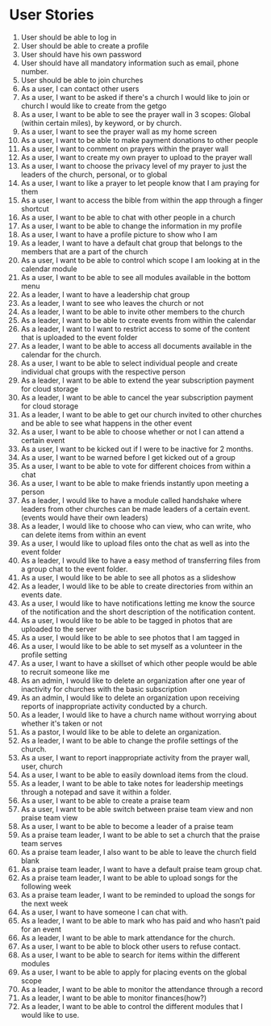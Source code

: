 # User Stories
1.	User should be able to log in 
2.	User should be able to create a profile
3.	User should have his own password 
4.	User should have all mandatory information such as email, phone number.
5.	User should be able to join churches
6.	As a user, I can contact other users
7.	As a user, I want to be asked if there's a church I would like to join or church I would like to create from the getgo 
8.	As a user, I want to be able to see the prayer wall in 3 scopes: Global (within certain miles), by keyword, or by church. 
9.	As a user, I want to see the prayer wall as my home screen 
10.	As a user, I want to be able to make payment donations to other people
11.	As a user, I want to comment on prayers within the prayer wall 
12.	As a user, I want to create my own prayer to upload to the prayer wall 
13.	As a user, I want to choose the privacy level of my prayer to just the leaders of the church, personal, or to global 
14.	As a user, I want to like a prayer to let people know that I am praying for them 
15.	As a user, I want to access the bible from within the app through a finger shortcut 
16.	As a user, I want to be able to chat with other people in a church 
17.	As a user, I want to be able to change the information in my profile 
18.	As a user, I want to have a profile picture to show who I am 
19.	As a leader, I want to have a default chat group that belongs to the members that are a part of the church 
20.	As a user, I want to be able to control which scope I am looking at in the calendar module
21.	As a user, I want to be able to see all modules available in the bottom menu 
22.	As a leader, I want to have a leadership chat group 
23.	As a leader, I want to see who leaves the church or not 
24.	As a leader, I want to be able to invite other members to the church 
25.	As a leader, I want to be able to create events from within the calendar 
26.	As a leader, I want to I want to restrict access to some of the content that is uploaded to the event folder
27.	As a leader, I want to be able to access all documents available in the calendar for the church. 
28.	As a user, I want to be able to select individual people and create individual chat groups with the respective person 
29.	As a leader, I want to be able to extend the year subscription payment for cloud storage
30.	As a leader, I want to be able to cancel the year subscription payment for cloud storage
31.	As a leader, I want to be able to get our church invited to other churches and be able to see what happens in the other event 
32.	As a user, I want to be able to choose whether or not I can attend a certain event 
33.	As a user, I want to be kicked out if I were to be inactive for 2 months. 
34.	As a user, I want to be warned before I get kicked out of a group
35.	As a user, I want to be able to vote for different choices from within a chat 
36.	As a user, I want to be able to make friends instantly upon meeting a person 
37.	As a leader, I would like to have a module called handshake where leaders from other churches can be made leaders of a certain event. (events would have their own leaders) 
38.	As a leader, I would like to choose who can view, who can write, who can delete items from within an event 
39.	As a user, I would like to upload files onto the chat  as well as into the event folder 
40.	As a leader, I would like to have a easy method of transferring files from a group chat to the event folder. 
41.	As a user, I would like to be able to see all photos as a slideshow
42.	As a leader, I would like to be able to create directories from within an events date. 
43.	As a user, I would like to have notifications letting me know the source of the notification and the short description of the notification content. 
44.	As a user, I would like to be able to be tagged in photos that are uploaded to the server
45.	As a user, I would like to be able to see photos that I am tagged in 
46.	As a user, I would like to be able to set myself as a volunteer in the profile setting 
47.	As a user, I want to have a skillset of which other people would be able to recruit someone like me 
48.	As an admin, I would like to delete an organization after one year of inactivity for churches with the basic subscription 
49.	As an admin, I would like to delete an organization upon receiving reports of inappropriate activity conducted by a church. 
50.	As a leader, I would like to have a church name without worrying about whether it's taken or not 
51.	As a pastor, I would like to be able to delete an organization. 
52.	As a leader, I want to be able to change the profile settings of the church. 
53.	As a user, I want to report inappropriate activity from the prayer wall, user, church
54.	As a user, I want to be able to easily download items from the cloud.
55.	As a leader, I want to be able to take notes for leadership meetings through a notepad and save it within a folder. 
56.	As a user, I want to be able to create a praise team 
57.	As a user, I want to be able switch between praise team view and non praise team view 
58.	As a user, I want to be able to become a leader of a praise team 
59.	As a praise team leader, I want to be able to set a church that the praise team serves
60.	As a praise team leader, I also want to be able to leave the church field blank 
61.	As a praise team leader, I want to have a default praise team group chat. 
62.	As a praise team leader, I want to be able to upload songs for the following week 
63.	As a praise team leader, I want to be reminded to upload the songs for the next week 
64.	As a user, I want to have someone I can chat with. 
65.	As a leader, I want to be able to mark who has paid and who hasn’t paid for an event 
66.	As a leader, I want to be able to mark attendance for the church. 
67.	As a user, I want to be able to block other users to refuse contact.
68.	As a user, I want to be able to search for items within the different modules 
69.	As a user, I want to be able to apply for placing events on the global scope 
70.	As a leader, I want to be able to monitor the attendance through a record 
71.	As a leader, I want to be able to monitor finances(how?)
72.	As a leader, I want to be able to control the different modules that I would like to use. 
